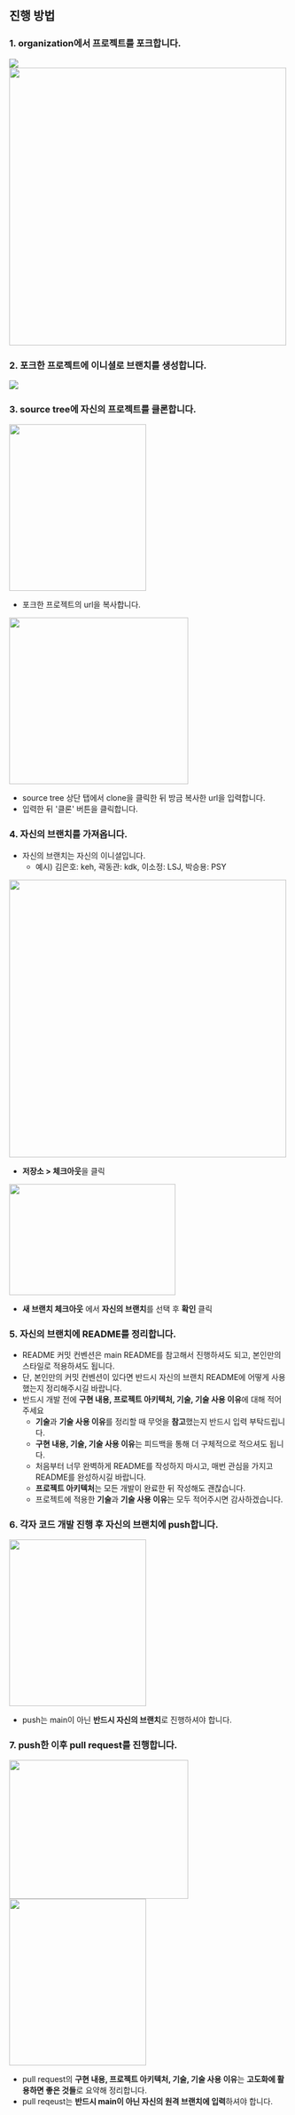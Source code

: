 ## 진행 방법
### 1. organization에서 프로젝트를 포크합니다.
   
   <img src="https://github.com/user-attachments/assets/08d78c00-2e56-4994-9e08-9999ce625292" />
   
   <img src="https://github.com/user-attachments/assets/33a37093-eacb-49d7-bfdd-930dfe84ef6a" width="500" height="500"/>
    
### 2. 포크한 프로젝트에 이니셜로 브랜치를 생성합니다.
   
   <img src="https://github.com/user-attachments/assets/fc660907-cdb5-41f6-884c-1827e2a6665f" />

### 3. source tree에 자신의 프로젝트를 클론합니다.

   <img src="https://github.com/user-attachments/assets/399e7b90-22ea-4d06-b505-72efe0e440b7" width="70%" height="300"/>
    
   - 포크한 프로젝트의 url을 복사합니다.
      
   <img src="https://github.com/user-attachments/assets/ba96e985-2e5b-4a2c-ba7d-45f52f1c4260" width="80%" height="300" />

   - source tree 상단 탭에서 clone을 클릭한 뒤 방금 복사한 url을 입력합니다.
   - 입력한 뒤 '클론' 버튼을 클릭합니다.

### 4. 자신의 브랜치를 가져옵니다.
   - 자신의 브랜치는 자신의 이니셜입니다.
      - 예시) 김은호: keh, 곽동관: kdk, 이소정: LSJ, 박승용: PSY

   <img src="https://github.com/user-attachments/assets/c65c3c61-30e0-4c40-b67b-9ff003a74c6a" width="500" height="500"/>
   
   - **저장소 > 체크아웃**을 클릭
  
   <img src="https://github.com/user-attachments/assets/28389d7d-a154-4999-8051-10530e220fbd" width="300" height="200"/>
   
   - **새 브랜치 체크아웃** 에서 **자신의 브랜치**를 선택 후 **확인** 클릭

### 5. 자신의 브랜치에 README를 정리합니다.
   - README 커밋 컨벤션은 main README를 참고해서 진행하셔도 되고, 본인만의 스타일로 적용하셔도 됩니다.
   - 단, 본인만의 커밋 컨벤션이 있다면 반드시 자신의 브랜치 README에 어떻게 사용했는지 정리해주시길 바랍니다. 
   - 반드시 개발 전에 **구현 내용, 프로젝트 아키텍처, 기술, 기술 사용 이유**에 대해 적어주세요
      - **기술**과 **기술 사용 이유**를 정리할 때 무엇을 **참고**했는지 반드시 입력 부탁드립니다.
      - **구현 내용, 기술, 기술 사용 이유**는 피드백을 통해 더 구체적으로 적으셔도 됩니다.
      - 처음부터 너무 완벽하게 README를 작성하지 마시고, 매번 관심을 가지고 README를 완성하시길 바랍니다.
      - **프로젝트 아키텍처**는 모든 개발이 완료한 뒤 작성해도 괜찮습니다.
      - 프로젝트에 적용한 **기술**과 **기술 사용 이유**는 모두 적어주시면 감사하겠습니다.

### 6. 각자 코드 개발 진행 후 자신의 브랜치에 push합니다.

   <img src="https://github.com/user-attachments/assets/0c2f2763-e364-46cd-900a-7c4ebbf12015" width="70%" height="300"/>
     
   - push는 main이 아닌 **반드시 자신의 브랜치**로 진행하셔야 합니다. 

### 7. push한 이후 pull request를 진행합니다.

   <img src="https://github.com/user-attachments/assets/6865af3e-4b15-4089-b281-38800e80d9bc" width="80%" height="250"/>
     
   <img src="https://github.com/user-attachments/assets/170ff57e-ee02-454d-9be7-f39ba1f33b62" width="70%" height="300"/>
   
   - pull request의 **구현 내용, 프로젝트 아키텍처, 기술, 기술 사용 이유**는 **고도화에 활용하면 좋은 것들**로 요약해 정리합니다.
   - pull reqeust는 **반드시 main이 아닌 자신의 원격 브랜치에 입력**하셔야 합니다.
